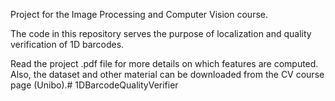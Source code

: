 Project for the Image Processing and Computer Vision course.

The code in this repository serves the purpose of localization and quality verification of 1D barcodes.

Read the project .pdf file for more details on which features are computed. Also, the dataset and other material can be downloaded from the CV course page (Unibo).#   1 D B a r c o d e Q u a l i t y V e r i f i e r  
 